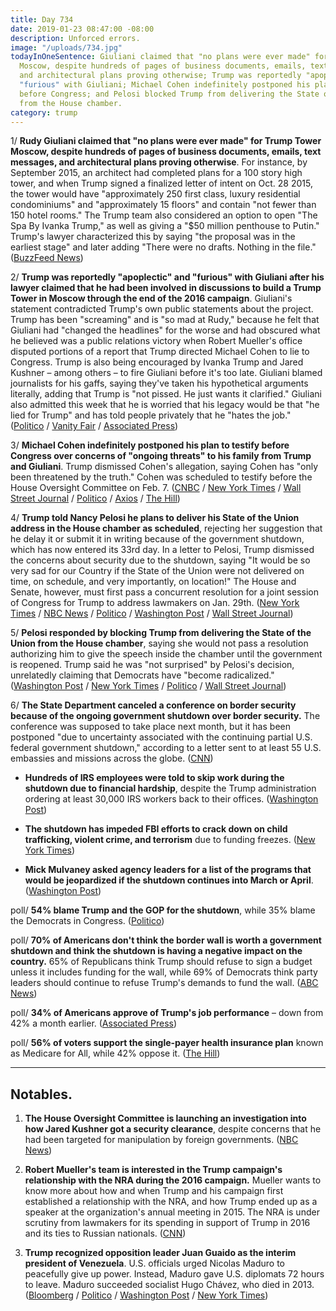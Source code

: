 ```yaml
---
title: Day 734
date: 2019-01-23 08:47:00 -08:00
description: Unforced errors.
image: "/uploads/734.jpg"
todayInOneSentence: Giuliani claimed that "no plans were ever made" for Trump Tower
  Moscow, despite hundreds of pages of business documents, emails, text messages,
  and architectural plans proving otherwise; Trump was reportedly "apoplectic" and
  "furious" with Giuliani; Michael Cohen indefinitely postponed his plan to testify
  before Congress; and Pelosi blocked Trump from delivering the State of the Union
  from the House chamber.
category: trump
---
```


1/ **Rudy Giuliani claimed that "no plans were ever made" for Trump Tower Moscow, despite hundreds of pages of business documents, emails, text messages, and architectural plans proving otherwise**. For instance, by September 2015, an architect had completed plans for a 100 story high tower, and when Trump signed a finalized letter of intent on Oct. 28 2015, the tower would have "approximately 250 first class, luxury residential condominiums" and "approximately 15 floors" and contain "not fewer than 150 hotel rooms." The Trump team also considered an option to open "The Spa By Ivanka Trump," as well as giving a "$50 million penthouse to Putin." Trump's lawyer characterized this by saying "the proposal was in the earliest stage" and later adding "There were no drafts. Nothing in the file." ([BuzzFeed News](https://www.buzzfeednews.com/article/azeenghorayshi/here-are-the-trump-moscow-plans))

2/ **Trump was reportedly "apoplectic" and "furious" with Giuliani after his lawyer claimed that he had been involved in discussions to build a Trump Tower in Moscow through the end of the 2016 campaign**. Giuliani's statement contradicted Trump's own public statements about the project. Trump has been "screaming" and is "so mad at Rudy," because he felt that Giuliani had "changed the headlines" for the worse and had obscured what he believed was a public relations victory when Robert Mueller's office disputed portions of a report that Trump directed Michael Cohen to lie to Congress. Trump is also being encouraged by Ivanka Trump and Jared Kushner – among others – to fire Giuliani before it's too late. Giuliani blamed journalists for his gaffs, saying they've taken his hypothetical arguments literally, adding that Trump is "not pissed. He just wants it clarified." Giuliani also admitted this week that he is worried that his legacy would be that "he lied for Trump" and has told people privately that he "hates the job." ([Politico](https://www.politico.com/story/2019/01/22/trump-rudy-giuliani-relationship-1120008) / [Vanity Fair](https://www.vanityfair.com/news/2019/01/giulianis-fate-is-uncertain-after-interviews) / [Associated Press](https://apnews.com/1b3a0037c65941509653ca2a20cd366d))

3/ **Michael Cohen indefinitely postponed his plan to testify before Congress over concerns of "ongoing threats" to his family from Trump and Giuliani**. Trump dismissed Cohen's allegation, saying Cohen has "only been threatened by the truth." Cohen was scheduled to testify before the House Oversight Committee on Feb. 7. ([CNBC](https://www.cnbc.com/2019/01/23/michael-cohen-postpones-plan-to-testify-at-congress-.html) / [New York Times](https://www.nytimes.com/2019/01/23/us/politics/michael-cohen-testimony-postponed-congress.html) / [Wall Street Journal](https://www.wsj.com/articles/michael-cohen-postpones-house-testimony-citing-trump-tweets-about-his-family-11548269247) / [Politico](https://www.politico.com/story/2019/01/23/former-trump-lawyer-michael-cohen-delays-house-testimony-1121391) / [Axios](https://www.axios.com/michael-cohen-postpones-house-oversight-testimony-781c61ee-57ee-4129-8fd8-80bb61eb39cb.html) / [The Hill](https://thehill.com/homenews/administration/426654-trump-cohen-postponed-testimony-because-hes-been-threatened-by-the))

4/ **Trump told Nancy Pelosi he plans to deliver his State of the Union address in the House chamber as scheduled**, rejecting her suggestion that he delay it or submit it in writing because of the government shutdown, which has now entered its 33rd day. In a letter to Pelosi, Trump dismissed the concerns about security due to the shutdown, saying "It would be so very sad for our Country if the State of the Union were not delivered on time, on schedule, and very importantly, on location!" The House and Senate, however, must first pass a concurrent resolution for a joint session of Congress for Trump to address lawmakers on Jan. 29th. ([New York Times](https://www.nytimes.com/2019/01/23/us/politics/trump-state-of-union-pelosi-letter.html) / [NBC News](https://www.nbcnews.com/politics/white-house/trump-tells-pelosi-he-ll-be-coming-deliver-state-union-n961781) / [Politico](https://www.politico.com/story/2019/01/23/trump-said-he-still-plans-to-deliver-state-of-the-union-address-on-jan-29-1121068) / [Washington Post](https://www.washingtonpost.com/news/politics/wp/2019/01/23/trump-tells-pelosi-he-will-deliver-state-of-the-union-before-congress-next-week-despite-her-request-for-a-delay-during-shutdown/?) / [Wall Street Journal](https://www.wsj.com/articles/trump-says-he-plans-to-deliver-state-of-the-union-address-next-week-in-house-chamber-11548264666))

5/ **Pelosi responded by blocking Trump from delivering the State of the Union from the House chamber**, saying she would not pass a resolution authorizing him to give the speech inside the chamber until the government is reopened. Trump said he was "not surprised" by Pelosi's decision, unrelatedly claiming that Democrats have "become radicalized." ([Washington Post](https://www.washingtonpost.com/politics/trump-says-hell-deliver-state-of-the-union-at-the-capitol-despite-pelosis-request-to-postpone/2019/01/23/d171dfae-1f33-11e9-8e21-59a09ff1e2a1_story.html) / [New York Times](https://www.nytimes.com/2019/01/23/us/politics/trump-state-of-union-pelosi-letter.html) / [Politico](https://www.politico.com/story/2019/01/23/trump-said-he-still-plans-to-deliver-state-of-the-union-address-on-jan-29-1121068) / [Wall Street Journal](https://www.wsj.com/articles/trump-says-he-plans-to-deliver-state-of-the-union-address-next-week-in-house-chamber-11548264666))

6/ **The State Department canceled a conference on border security because of the ongoing government shutdown over border security.** The conference was supposed to take place next month, but it has been postponed "due to uncertainty associated with the continuing partial U.S. federal government shutdown," according to a letter sent to at least 55 U.S. embassies and missions across the globe. ([CNN](https://www.cnn.com/2019/01/22/politics/state-dept-border-security-conference-postponed/index.html))

* **Hundreds of IRS employees were told to skip work during the shutdown due to financial hardship**, despite the Trump administration ordering at least 30,000 IRS workers back to their offices. ([Washington Post](https://www.washingtonpost.com/business/economy/hundreds-of-irs-employees-are-skipping-work-that-could-delay-tax-refunds/2019/01/22/1885e74e-1e7d-11e9-8e21-59a09ff1e2a1_story.html))

* **The shutdown has impeded FBI efforts to crack down on child trafficking, violent crime, and terrorism** due to funding freezes. ([New York Times](https://www.nytimes.com/2019/01/22/us/politics/fbi-shutdown-law-enforcement.html))

* **Mick Mulvaney asked agency leaders for a list of the programs that would be jeopardized if the shutdown continues into March or April**. ([Washington Post](https://www.washingtonpost.com/business/economy/white-house-seeks-list-of-programs-that-would-be-hurt-if-shutdown-lasts-into-march/2019/01/23/661adb3a-1f55-11e9-9145-3f74070bbdb9_story.html))

poll/ **54% blame Trump and the GOP for the shutdown**, while 35% blame the Democrats in Congress. ([Politico](https://www.politico.com/story/2019/01/23/trump-government-shutdown-approval-rating-1119877))

poll/ **70% of Americans don't think the border wall is worth a government shutdown and think the shutdown is having a negative impact on the country.** 65% of Republicans think Trump should refuse to sign a budget unless it includes funding for the wall, while 69% of Democrats think party leaders should continue to refuse Trump's demands to fund the wall. ([ABC News](https://www.cbsnews.com/news/pelosi-has-edge-over-trump-on-budget-negotiations-says-cbs-news-poll/))

poll/ **34% of Americans approve of Trump's job performance** – down from 42% a month earlier. ([Associated Press](https://apnews.com/dad8086738a64b4ba78c0404d5d04e79))

poll/ **56% of voters support the single-payer health insurance plan** known as Medicare for All, while 42% oppose it. ([The Hill](https://thehill.com/policy/healthcare/426418-poll-56-percent-of-public-supports-medicare-for-all))

---

## Notables.

1. **The House Oversight Committee is launching an investigation into how Jared Kushner got a security clearance**, despite concerns that he had been targeted for manipulation by foreign governments. ([NBC News](https://www.nbcnews.com/politics/white-house/house-democrats-probe-how-jared-kushner-got-security-clearance-n961721))

2. **Robert Mueller's team is interested in the Trump campaign's relationship with the NRA during the 2016 campaign.** Mueller wants to know more about how and when Trump and his campaign first established a relationship with the NRA, and how Trump ended up as a speaker at the organization's annual meeting in 2015. The NRA is under scrutiny from lawmakers for its spending in support of Trump in 2016 and its ties to Russian nationals. ([CNN](https://www.cnn.com/2019/01/22/politics/mueller-nunberg-trump-campaign-nra/index.html))

3. **Trump recognized opposition leader Juan Guaido as the interim president of Venezuela**. U.S. officials urged Nicolas Maduro to peacefully give up power. Instead, Maduro gave U.S. diplomats 72 hours to leave. Maduro succeeded socialist Hugo Chávez, who died in 2013. ([Bloomberg](https://www.bloomberg.com/news/articles/2019-01-23/trump-said-to-intend-to-recognize-guaido-as-venezuela-president) / [Politico](https://www.politico.com/story/2019/01/23/trump-venezuela-guaido-president-1121385) / [Washington Post](https://www.washingtonpost.com/world/the_americas/opposition-launches-protests-to-oust-maduro-as-us-venezuela-tensions-rise/2019/01/22/0416687a-1e4f-11e9-a759-2b8541bbbe20_story.html) / [New York Times](https://www.nytimes.com/2019/01/23/world/americas/venezuela-protests-guaido-maduro.html))